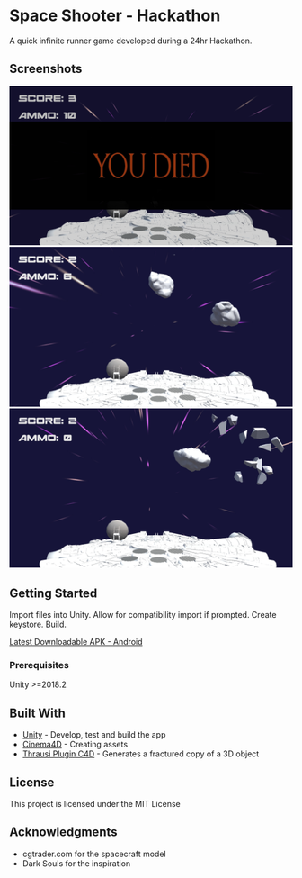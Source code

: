 # Space Shooter - Hackathon

A quick infinite runner game developed during a 24hr Hackathon. 

## Screenshots

![Screenshot1](/WeWantPizza/Screenshots/sc1.jpg?raw=true "Game")
![Screenshot1](/WeWantPizza/Screenshots/sc2.jpg?raw=true "Game")
![Screenshot1](/WeWantPizza/Screenshots/sc3.jpg?raw=true "Game")


## Getting Started

Import files into Unity.
Allow for compatibility import if prompted.
Create keystore.
Build.

[Latest Downloadable APK - Android](WeWantPizza/first.apk)


### Prerequisites

Unity >=2018.2

## Built With

* [Unity](https://unity3d.com/) - Develop, test and build the app
* [Cinema4D](https://www.maxon.net/en/products/cinema-4d/overview/) - Creating assets
* [Thrausi Plugin C4D](https://nitro4d.com/product/thrausi/) - Generates a fractured copy of a 3D object


## License

This project is licensed under the MIT License

## Acknowledgments

* cgtrader.com for the spacecraft model
* Dark Souls for the inspiration
